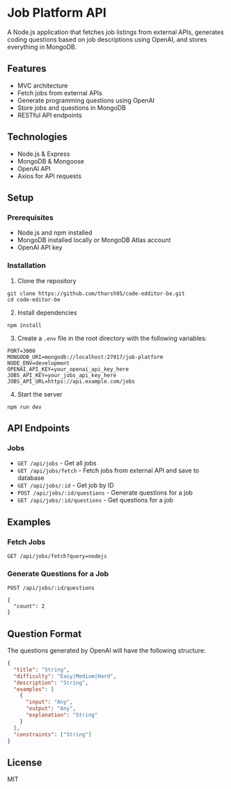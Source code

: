 # Job Platform API

A Node.js application that fetches job listings from external APIs, generates coding questions based on job descriptions using OpenAI, and stores everything in MongoDB.

## Features

- MVC architecture
- Fetch jobs from external APIs
- Generate programming questions using OpenAI
- Store jobs and questions in MongoDB
- RESTful API endpoints

## Technologies

- Node.js & Express
- MongoDB & Mongoose
- OpenAI API
- Axios for API requests

## Setup

### Prerequisites

- Node.js and npm installed
- MongoDB installed locally or MongoDB Atlas account
- OpenAI API key

### Installation

1. Clone the repository
```
git clone https://github.com/tharsh95/code-edditor-be.git
cd code-editor-be
```

2. Install dependencies
```
npm install
```

3. Create a `.env` file in the root directory with the following variables:
```
PORT=3000
MONGODB_URI=mongodb://localhost:27017/job-platform
NODE_ENV=development
OPENAI_API_KEY=your_openai_api_key_here
JOBS_API_KEY=your_jobs_api_key_here
JOBS_API_URL=https://api.example.com/jobs
```

4. Start the server
```
npm run dev
```

## API Endpoints

### Jobs

- `GET /api/jobs` - Get all jobs
- `GET /api/jobs/fetch` - Fetch jobs from external API and save to database
- `GET /api/jobs/:id` - Get job by ID
- `POST /api/jobs/:id/questions` - Generate questions for a job
- `GET /api/jobs/:id/questions` - Get questions for a job

## Examples

### Fetch Jobs

```
GET /api/jobs/fetch?query=nodejs
```

### Generate Questions for a Job

```
POST /api/jobs/:id/questions

{
  "count": 2
}
```

## Question Format

The questions generated by OpenAI will have the following structure:

```json
{
  "title": "String",
  "difficulty": "Easy|Medium|Hard",
  "description": "String",
  "examples": [
    {
      "input": "Any",
      "output": "Any",
      "explanation": "String"
    }
  ],
  "constraints": ["String"]
}
```

## License

MIT 
